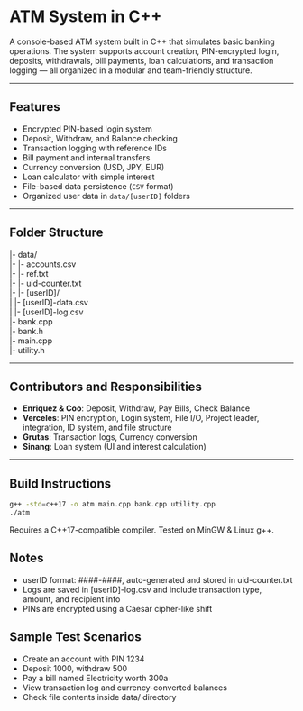 
# ATM System in C++

A console-based ATM system built in C++ that simulates basic banking operations. The system supports account creation, PIN-encrypted login, deposits, withdrawals, bill payments, loan calculations, and transaction logging — all organized in a modular and team-friendly structure.

---

## Features

- Encrypted PIN-based login system
- Deposit, Withdraw, and Balance checking
- Transaction logging with reference IDs
- Bill payment and internal transfers
- Currency conversion (USD, JPY, EUR)
- Loan calculator with simple interest
- File-based data persistence (`CSV` format)
- Organized user data in `data/[userID]` folders

---

## Folder Structure

|- data/ <br>
|-   |- accounts.csv <br>
|-   |- ref.txt <br>
|-   |- uid-counter.txt <br>
|-   |- [userID]/ <br>
|         |- [userID]-data.csv <br>
|         |- [userID]-log.csv <br>
|- bank.cpp <br>
|- bank.h <br>
|- main.cpp <br>
|- utility.h <br>

---

## Contributors and Responsibilities

- **Enriquez & Coo**: Deposit, Withdraw, Pay Bills, Check Balance
- **Verceles**: PIN encryption, Login system, File I/O, Project leader, integration, ID system, and file structure
- **Grutas**: Transaction logs, Currency conversion
- **Sinang**: Loan system (UI and interest calculation)

---

## Build Instructions

```bash
g++ -std=c++17 -o atm main.cpp bank.cpp utility.cpp
./atm
```
Requires a C++17-compatible compiler. Tested on MinGW & Linux g++.

## Notes

- userID format: ####-####, auto-generated and stored in uid-counter.txt
- Logs are saved in [userID]-log.csv and include transaction type, amount, and recipient info
- PINs are encrypted using a Caesar cipher-like shift

## Sample Test Scenarios

- Create an account with PIN 1234
- Deposit 1000, withdraw 500
- Pay a bill named Electricity worth 300a
- View transaction log and currency-converted balances
- Check file contents inside data/ directory

